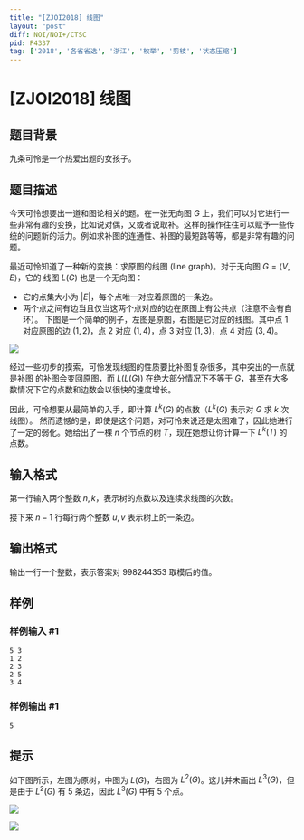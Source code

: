 ```yaml
---
title: "[ZJOI2018] 线图"
layout: "post"
diff: NOI/NOI+/CTSC
pid: P4337
tag: ['2018', '各省省选', '浙江', '枚举', '剪枝', '状态压缩']
---
```

# [ZJOI2018] 线图
## 题目背景

九条可怜是一个热爱出题的女孩子。
## 题目描述

今天可怜想要出一道和图论相关的题。在一张无向图 $G$ 上，我们可以对它进行一些非常有趣的变换，比如说对偶，又或者说取补。这样的操作往往可以赋予一些传统的问题新的活力。例如求补图的连通性、补图的最短路等等，都是非常有趣的问题。

最近可怜知道了一种新的变换：求原图的线图 (line graph)。对于无向图 $G = ⟨V, E⟩$，它的 线图 $L(G)$ 也是一个无向图：
- 它的点集大小为 $|E|$，每个点唯一对应着原图的一条边。 
- 两个点之间有边当且仅当这两个点对应的边在原图上有公共点（注意不会有自环）。 下图是一个简单的例子，左图是原图，右图是它对应的线图。其中点 $1$ 对应原图的边 $(1, 2)$，点 $2$ 对应 $(1, 4)$，点 $3$ 对应 $(1, 3)$，点 $4$ 对应 $(3, 4)$。

![](https://cdn.luogu.com.cn/upload/pic/16013.png )

经过一些初步的摸索，可怜发现线图的性质要比补图复杂很多，其中突出的一点就是补图 的补图会变回原图，而 $L(L(G))$ 在绝大部分情况下不等于 $G$，甚至在大多数情况下它的点数和边数会以很快的速度增长。

因此，可怜想要从最简单的入手，即计算 $L^k(G)$ 的点数（$L^k(G)$ 表示对 $G$ 求 $k$ 次线图）。 然而遗憾的是，即使是这个问题，对可怜来说还是太困难了，因此她进行了一定的弱化。她给出了一棵 $n$ 个节点的树 $T$，现在她想让你计算一下 $L^k(T)$ 的点数。

## 输入格式

第一行输入两个整数 $n, k$，表示树的点数以及连续求线图的次数。

接下来 $n − 1$ 行每行两个整数 $u, v$ 表示树上的一条边。
## 输出格式

输出一行一个整数，表示答案对 $998244353$ 取模后的值。
## 样例

### 样例输入 #1
```
5 3 
1 2 
2 3 
2 5
3 4
```
### 样例输出 #1
```
5
```
## 提示

如下图所示，左图为原树，中图为 $L(G)$，右图为 $L^2(G)$。这儿并未画出 $L^3(G)$，但是由于 $L^2(G)$ 有 5 条边，因此 $L^3(G)$ 中有 5 个点。

![](https://cdn.luogu.com.cn/upload/pic/16014.png )

![](https://cdn.luogu.com.cn/upload/pic/16015.png )
